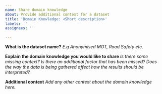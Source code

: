 ```yaml
---
name: Share domain knowledge
about: Provide additional context for a dataset
title: 'Domain Knowledge: <Short description>'
labels: ''
assignees: ''

---
```


**What is the dataset name?** 
*E.g Anonymised MOT, Road Safety etc.*

**Explain the domain knowledge you would like to share**
*Is there some missing context?* *Is there an additional factor that has been missed?*
*Does the way the data is being gathered affect how the results should be interpreted?*

**Additional context**
*Add any other context about the domain knowledge here.*
